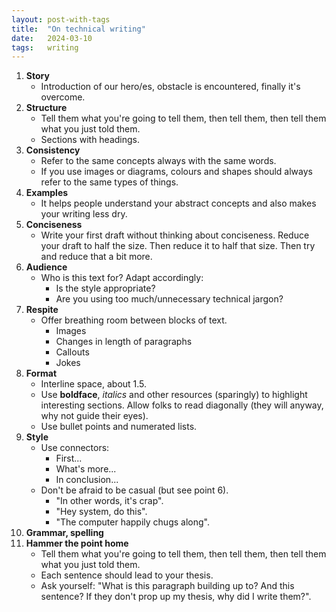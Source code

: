 ```yaml
---
layout: post-with-tags
title:  "On technical writing"
date:   2024-03-10
tags:   writing
---
```


1. **Story**
	- Introduction of our hero/es, obstacle is encountered, finally it's overcome.
2. **Structure**
	- Tell them what you're going to tell them, then tell them, then tell them what you just told them.
	- Sections with headings.
3. **Consistency**
	- Refer to the same concepts always with the same words.
	- If you use images or diagrams, colours and shapes should always refer to the same types of things.
4. **Examples**
	- It helps people understand your abstract concepts and also makes your writing less dry.
5. **Conciseness**
	- Write your first draft without thinking about conciseness. Reduce your draft to half the size. Then reduce it to half that size. Then try and reduce that a bit more.
6. **Audience**
	- Who is this text for? Adapt accordingly:
		- Is the style appropriate?
		- Are you using too much/unnecessary technical jargon?
7. **Respite**
	- Offer breathing room between blocks of text. 
		- Images
		- Changes in length of paragraphs
		- Callouts
		- Jokes
8. **Format**
	- Interline space, about 1.5.
	- Use **boldface**, *italics* and other resources (sparingly) to highlight interesting sections. Allow folks to read diagonally (they will anyway, why not guide their eyes).
	- Use bullet points and numerated lists.
9. **Style**
	- Use connectors:
		- First...
		- What's more...
		- In conclusion...
	- Don't be afraid to be casual (but see point 6).
		- "In other words, it's crap".
		- "Hey system, do this".
		- "The computer happily chugs along".
10. **Grammar, spelling**
11. **Hammer the point home**
	- Tell them what you're going to tell them, then tell them, then tell them what you just told them.
	- Each sentence should lead to your thesis.
	- Ask yourself: "What is this paragraph building up to? And this sentence? If they don't prop up my thesis, why did I write them?".